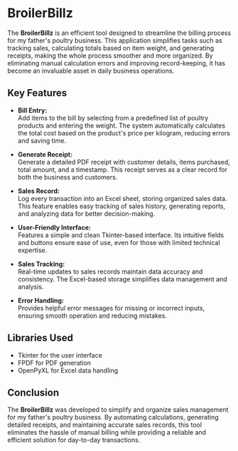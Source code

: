 # BroilerBillz

The **BroilerBillz** is an efficient tool designed to streamline the billing process for my father's poultry business. This application simplifies tasks such as tracking sales, calculating totals based on item weight, and generating receipts, making the whole process smoother and more organized. By eliminating manual calculation errors and improving record-keeping, it has become an invaluable asset in daily business operations.

## Key Features
- **Bill Entry:**  
  Add items to the bill by selecting from a predefined list of poultry products and entering the weight. The system automatically calculates the total cost based on the product's price per kilogram, reducing errors and saving time.

- **Generate Receipt:**  
  Generate a detailed PDF receipt with customer details, items purchased, total amount, and a timestamp. This receipt serves as a clear record for both the business and customers.

- **Sales Record:**  
  Log every transaction into an Excel sheet, storing organized sales data. This feature enables easy tracking of sales history, generating reports, and analyzing data for better decision-making.

- **User-Friendly Interface:**  
  Features a simple and clean Tkinter-based interface. Its intuitive fields and buttons ensure ease of use, even for those with limited technical expertise.

- **Sales Tracking:**  
  Real-time updates to sales records maintain data accuracy and consistency. The Excel-based storage simplifies data management and analysis.

- **Error Handling:**  
  Provides helpful error messages for missing or incorrect inputs, ensuring smooth operation and reducing mistakes.

## Libraries Used
  - Tkinter for the user interface  
  - FPDF for PDF generation  
  - OpenPyXL for Excel data handling  

## Conclusion
The **BroilerBillz** was developed to simplify and organize sales management for my father's poultry business. By automating calculations, generating detailed receipts, and maintaining accurate sales records, this tool eliminates the hassle of manual billing while providing a reliable and efficient solution for day-to-day transactions.

